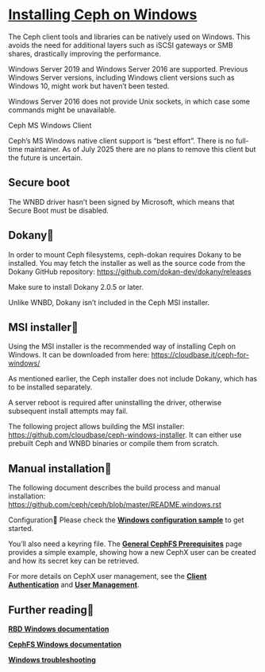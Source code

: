 # **[Installing Ceph on Windows](https://docs.ceph.com/en/reef/install/windows-install/)**

The Ceph client tools and libraries can be natively used on Windows. This avoids the need for additional layers such as iSCSI gateways or SMB shares, drastically improving the performance.

Windows Server 2019 and Windows Server 2016 are supported. Previous Windows Server versions, including Windows client versions such as Windows 10, might work but haven’t been tested.

Windows Server 2016 does not provide Unix sockets, in which case some commands might be unavailable.

Ceph MS Windows Client

Ceph’s MS Windows native client support is “best effort”. There is no full-time maintainer. As of July 2025 there are no plans to remove this client but the future is uncertain.

## Secure boot

The WNBD driver hasn’t been signed by Microsoft, which means that Secure Boot must be disabled.

## Dokany

In order to mount Ceph filesystems, ceph-dokan requires Dokany to be installed. You may fetch the installer as well as the source code from the Dokany GitHub repository: <https://github.com/dokan-dev/dokany/releases>

Make sure to install Dokany 2.0.5 or later.

Unlike WNBD, Dokany isn’t included in the Ceph MSI installer.

## MSI installer

Using the MSI installer is the recommended way of installing Ceph on Windows. It can be downloaded from here: <https://cloudbase.it/ceph-for-windows/>

As mentioned earlier, the Ceph installer does not include Dokany, which has to be installed separately.

A server reboot is required after uninstalling the driver, otherwise subsequent install attempts may fail.

The following project allows building the MSI installer: <https://github.com/cloudbase/ceph-windows-installer>. It can either use prebuilt Ceph and WNBD binaries or compile them from scratch.

## Manual installation

The following document describes the build process and manual installation: <https://github.com/ceph/ceph/blob/master/README.windows.rst>

Configuration
Please check the **[Windows configuration sample](https://docs.ceph.com/en/reef/install/windows-basic-config)** to get started.

You’ll also need a keyring file. The **[General CephFS Prerequisites](https://docs.ceph.com/en/reef/cephfs/mount-prerequisites)** page provides a simple example, showing how a new CephX user can be created and how its secret key can be retrieved.

For more details on CephX user management, see the **[Client Authentication](https://docs.ceph.com/en/reef/cephfs/client-auth)** and **[User Management](https://docs.ceph.com/en/reef/rados/operations/user-management/#user-management)**.

## Further reading

**[RBD Windows documentation](https://docs.ceph.com/en/reef/rbd/rbd-windows/)**

**[CephFS Windows documentation](https://docs.ceph.com/en/reef/cephfs/ceph-dokan)**

**[Windows troubleshooting](https://docs.ceph.com/en/reef/install/windows-troubleshooting)**
